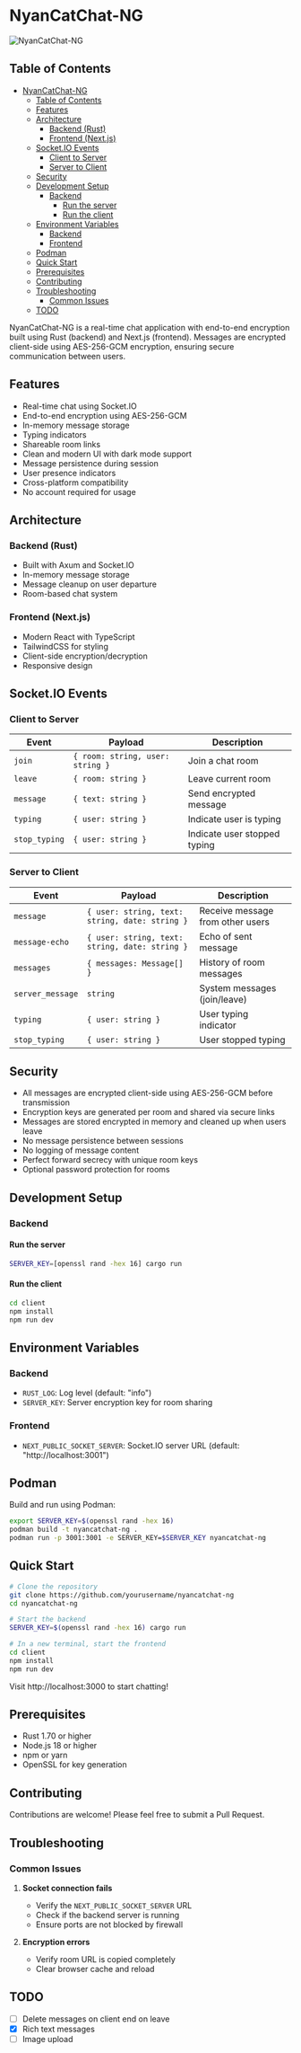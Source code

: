 # NyanCatChat-NG

![NyanCatChat-NG](./nyan.gif)

## Table of Contents

- [NyanCatChat-NG](#nyancatchat-ng)
  - [Table of Contents](#table-of-contents)
  - [Features](#features)
  - [Architecture](#architecture)
    - [Backend (Rust)](#backend-rust)
    - [Frontend (Next.js)](#frontend-nextjs)
  - [Socket.IO Events](#socketio-events)
    - [Client to Server](#client-to-server)
    - [Server to Client](#server-to-client)
  - [Security](#security)
  - [Development Setup](#development-setup)
    - [Backend](#backend)
      - [Run the server](#run-the-server)
      - [Run the client](#run-the-client)
  - [Environment Variables](#environment-variables)
    - [Backend](#backend-1)
    - [Frontend](#frontend)
  - [Podman](#podman)
  - [Quick Start](#quick-start)
  - [Prerequisites](#prerequisites)
  - [Contributing](#contributing)
  - [Troubleshooting](#troubleshooting)
    - [Common Issues](#common-issues)
  - [TODO](#todo)

NyanCatChat-NG is a real-time chat application with end-to-end encryption built using Rust (backend) and Next.js (frontend). Messages are encrypted client-side using AES-256-GCM encryption, ensuring secure communication between users.

## Features

- Real-time chat using Socket.IO
- End-to-end encryption using AES-256-GCM
- In-memory message storage
- Typing indicators
- Shareable room links
- Clean and modern UI with dark mode support
- Message persistence during session
- User presence indicators
- Cross-platform compatibility
- No account required for usage

## Architecture

### Backend (Rust)

- Built with Axum and Socket.IO
- In-memory message storage
- Message cleanup on user departure
- Room-based chat system

### Frontend (Next.js)

- Modern React with TypeScript
- TailwindCSS for styling
- Client-side encryption/decryption
- Responsive design

## Socket.IO Events

### Client to Server

| Event         | Payload                          | Description                  |
| ------------- | -------------------------------- | ---------------------------- |
| `join`        | `{ room: string, user: string }` | Join a chat room             |
| `leave`       | `{ room: string }`               | Leave current room           |
| `message`     | `{ text: string }`               | Send encrypted message       |
| `typing`      | `{ user: string }`               | Indicate user is typing      |
| `stop_typing` | `{ user: string }`               | Indicate user stopped typing |

### Server to Client

| Event            | Payload                                        | Description                      |
| ---------------- | ---------------------------------------------- | -------------------------------- |
| `message`        | `{ user: string, text: string, date: string }` | Receive message from other users |
| `message-echo`   | `{ user: string, text: string, date: string }` | Echo of sent message             |
| `messages`       | `{ messages: Message[] }`                      | History of room messages         |
| `server_message` | `string`                                       | System messages (join/leave)     |
| `typing`         | `{ user: string }`                             | User typing indicator            |
| `stop_typing`    | `{ user: string }`                             | User stopped typing              |

## Security

- All messages are encrypted client-side using AES-256-GCM before transmission
- Encryption keys are generated per room and shared via secure links
- Messages are stored encrypted in memory and cleaned up when users leave
- No message persistence between sessions
- No logging of message content
- Perfect forward secrecy with unique room keys
- Optional password protection for rooms

## Development Setup

### Backend

#### Run the server

```bash
SERVER_KEY=[openssl rand -hex 16] cargo run
```

#### Run the client

```bash
cd client
npm install
npm run dev
```

## Environment Variables

### Backend

- `RUST_LOG`: Log level (default: "info")
- `SERVER_KEY`: Server encryption key for room sharing

### Frontend

- `NEXT_PUBLIC_SOCKET_SERVER`: Socket.IO server URL (default: "http://localhost:3001")

## Podman

Build and run using Podman:

```bash
export SERVER_KEY=$(openssl rand -hex 16)
podman build -t nyancatchat-ng .
podman run -p 3001:3001 -e SERVER_KEY=$SERVER_KEY nyancatchat-ng
```

## Quick Start

```bash
# Clone the repository
git clone https://github.com/yourusername/nyancatchat-ng
cd nyancatchat-ng

# Start the backend
SERVER_KEY=$(openssl rand -hex 16) cargo run

# In a new terminal, start the frontend
cd client
npm install
npm run dev
```

Visit http://localhost:3000 to start chatting!

## Prerequisites

- Rust 1.70 or higher
- Node.js 18 or higher
- npm or yarn
- OpenSSL for key generation

## Contributing

Contributions are welcome! Please feel free to submit a Pull Request.

## Troubleshooting

### Common Issues

1. **Socket connection fails**
   - Verify the `NEXT_PUBLIC_SOCKET_SERVER` URL
   - Check if the backend server is running
   - Ensure ports are not blocked by firewall

2. **Encryption errors**
   - Verify room URL is copied completely
   - Clear browser cache and reload

## TODO

- [ ] Delete messages on client end on leave
- [x] Rich text messages
- [ ] Image upload
